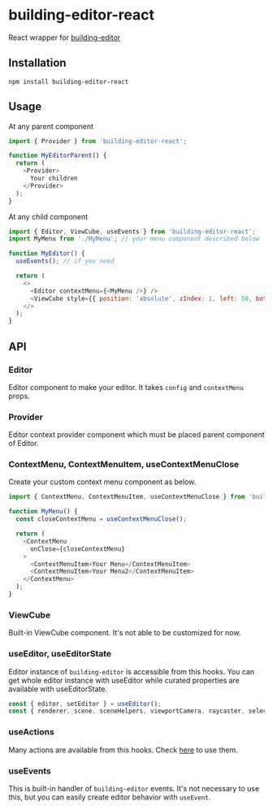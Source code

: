# building-editor-react

React wrapper for [building-editor](https://github.com/baues/building-editor)

## Installation

```
npm install building-editor-react
```

## Usage

At any parent component
```js
import { Provider } from 'building-editor-react';

function MyEditorParent() {
  return (
    <Provider>
      Your children
    </Provider>
  );
}
```

At any child component
```js
import { Editor, ViewCube, useEvents } from 'building-editor-react';
import MyMenu from './MyMenu'; // your menu component described below

function MyEditor() {
  useEvents(); // if you need

  return (
    <>
      <Editor contextMenu={<MyMenu />} />
      <ViewCube style={{ position: 'absolute', zIndex: 1, left: 50, bottom: 50 }} />
    </>
  );
}
```

## API

### Editor

Editor component to make your editor. It takes `config` and `contextMenu` props.

### Provider

Editor context provider component which must be placed parent component of Editor.

### ContextMenu, ContextMenuItem, useContextMenuClose

Create your custom context menu component as below.

```js
import { ContextMenu, ContextMenuItem, useContextMenuClose } from 'building-editor-react';

function MyMenu() {
  const closeContextMenu = useContextMenuClose();

  return (
    <ContextMenu
      onClose={closeContextMenu}
    >
      <ContextMenuItem>Your Menu</ContextMenuItem>
      <ContextMenuItem>Your Menu2</ContextMenuItem>
    </ContextMenu>
  );
}
```

### ViewCube

Built-in ViewCube component. It's not able to be customized for now.

### useEditor, useEditorState

Editor instance of `building-editor` is accessible from this hooks. You can get whole editor instance with useEditor while curated properties are available with useEditorState.

```js
const { editor, setEditor } = useEditor();
const { renderer, scene, sceneHelpers, viewportCamera, raycaster, selected, hovered, gridHelper, axesHelper, planeHelper, stencilPlane } = useEditorState();

```

### useActions

Many actions are available from this hooks. Check [here](https://github.com/baues/building-editor-react/blob/main/src/hooks/useActions.ts) to use them.

### useEvents

This is built-in handler of `building-editor` events. It's not necessary to use this, but you can easily create editor behavior with `useEvent`.

